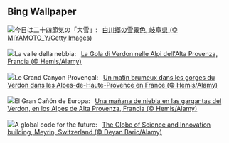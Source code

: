 ## Bing Wallpaper
![](https://www.bing.com/th?id=OHR.Taisetsu2023_JA-JP8835846835_UHD.jpg&w=1000)今日は二十四節気の「大雪」:&nbsp;&ensp;[白川郷の雪景色, 岐阜県 (© MIYAMOTO_Y/Getty Images)](https://www.bing.com/th?id=OHR.Taisetsu2023_JA-JP8835846835_UHD.jpg)
<br><br/>
![](https://www.bing.com/th?id=OHR.GrandCanyonVerdon_IT-IT8379623747_UHD.jpg&w=1000)La valle della nebbia:&nbsp;&ensp;[La Gola di Verdon nelle Alpi dell'Alta Provenza, Francia (© Hemis/Alamy)](https://www.bing.com/th?id=OHR.GrandCanyonVerdon_IT-IT8379623747_UHD.jpg)
<br><br/>
![](https://www.bing.com/th?id=OHR.GrandCanyonVerdon_FR-FR3724391714_UHD.jpg&w=1000)Le Grand Canyon Provençal:&nbsp;&ensp;[Un matin brumeux dans les gorges du Verdon dans les Alpes-de-Haute-Provence en France (© Hemis/Alamy)](https://www.bing.com/th?id=OHR.GrandCanyonVerdon_FR-FR3724391714_UHD.jpg)
<br><br/>
![](https://www.bing.com/th?id=OHR.GrandCanyonVerdon_ES-ES4353910010_UHD.jpg&w=1000)El Gran Cañón de Europa:&nbsp;&ensp;[Una mañana de niebla en las gargantas del Verdon, en los Alpes de Alta Provenza, Francia (© Hemis/Alamy)](https://www.bing.com/th?id=OHR.GrandCanyonVerdon_ES-ES4353910010_UHD.jpg)
<br><br/>
![](https://www.bing.com/th?id=OHR.CERNCenter_EN-GB2545686496_UHD.jpg&w=1000)A global code for the future:&nbsp;&ensp;[The Globe of Science and Innovation building, Meyrin, Switzerland (© Deyan Baric/Alamy)](https://www.bing.com/th?id=OHR.CERNCenter_EN-GB2545686496_UHD.jpg)
<br><br/>
